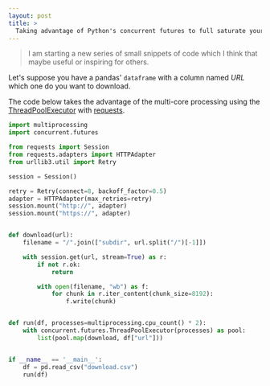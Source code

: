 ```yaml
---
layout: post
title: >
  Taking advantage of Python's concurrent futures to full saturate your bandwidth
---
```


> I am starting a new series of small snippets of code which I think that maybe useful or inspiring for others.

Let's suppose you have a pandas' `dataframe` with a column named *URL* which one do you want to download.

The code below takes the advantage of the multi-core processing using the [ThreadPoolExecutor](https://docs.python.org/3/library/concurrent.futures.html#concurrent.futures.ThreadPoolExecutor) with [requests](https://requests.readthedocs.io/en/master/).

``` python
import multiprocessing
import concurrent.futures

from requests import Session
from requests.adapters import HTTPAdapter
from urllib3.util import Retry

session = Session()

retry = Retry(connect=8, backoff_factor=0.5)
adapter = HTTPAdapter(max_retries=retry)
session.mount("http://", adapter)
session.mount("https://", adapter)


def download(url):
    filename = "/".join(["subdir", url.split("/")[-1]])

    with session.get(url, stream=True) as r:
        if not r.ok:
            return

        with open(filename, "wb") as f:
            for chunk in r.iter_content(chunk_size=8192):
                f.write(chunk)


def run(df, processes=multiprocessing.cpu_count() * 2):
    with concurrent.futures.ThreadPoolExecutor(processes) as pool:
        list(pool.map(download, df["url"]))


if __name__ == '__main__':
    df = pd.read_csv("download.csv")
    run(df)
```
